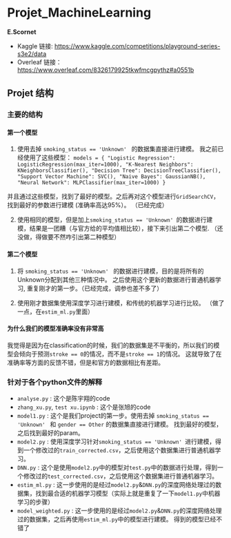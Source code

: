 # Projet_MachineLearning 
**E.Scornet**

- Kaggle 链接: https://www.kaggle.com/competitions/playground-series-s3e2/data
- Overleaf 链接：https://www.overleaf.com/8326179925tkwfmcgpythz#a0551b

## Projet 结构

### 主要的结构
#### 第一个模型
1. 使用去掉 `smoking_status == 'Unknown' ` 的数据集直接进行建模。 我之前已经使用了这些模型：
`models = {
    "Logistic Regression": LogisticRegression(max_iter=1000),
    "K-Nearest Neighbors": KNeighborsClassifier(),
    "Decision Tree": DecisionTreeClassifier(),
    "Support Vector Machine": SVC(),
    "Naive Bayes": GaussianNB(),
    "Neural Network": MLPClassifier(max_iter=1000)
}`

并且通过这些模型，找到了最好的模型。之后再对这个模型进行`GridSearchCV`，找到最好的参数进行建模 (准确率高达95%）。 （已经完成）

2. 使用相同的模型，但是加上`smoking_status == 'Unknown' `的数据进行建模，结果是一团糟（与官方给的平均值相比较），接下来引出第二个模型. （还没做，得做要不然咋引出第二种模型）

#### 第二个模型

1. 将 `smoking_status == 'Unknown' ` 的数据进行建模，目的是将所有的Unknown分配到其他三种情况中。 之后使用这个更新的数据进行普通机器学习, 重复刚才的第一步。（已经完成，调参也差不多了）

2. 使用刚才数据集使用深度学习进行建模，和传统的机器学习进行比较。 （做了一点，在`estim_ml.py`里面）


#### 为什么我们的模型准确率没有非常高
我觉得是因为在classification的时候，我们的数据集是不平衡的，所以我们的模型会倾向于预测`stroke == 0`的情况，而不是`stroke == 1`的情况。
这就导致了在准确率等方面的反馈不错，但是和官方的数据相比有差距。

### 针对于各个python文件的解释
- `analyse.py` : 这个是陈宇翔的code
- `zhang_xu.py`, `test xu.ipynb` : 这个是张旭的code
- `model1.py` : 这个是我们project的第一步。使用去掉 `smoking_status == 'Unknown' ` 和 `gender == Other` 的数据集直接进行建模。 找到最好的模型，之后找到最好的param。
- `model2.py` : 使用深度学习针对`smoking_status == 'Unknown' `进行建模，得到一个修改过的`train_corrected.csv`，之后使用这个数据集进行普通机器学习。
- `DNN.py` : 这个是使用`model2.py`中的模型对`test.py`中的数据进行处理，得到一个修改过的`test_corrected.csv`，之后使用这个数据集进行普通机器学习。
- `estim_ml.py` : 这一步使用的是经过`model2.py`&`DNN.py`的深度网络处理过的数据集，找到最合适的机器学习模型（实际上就是重复了一下`model1.py`中机器学习的步骤）
- `model_weighted.py` : 这一步使用的是经过`model2.py`&`DNN.py`的深度网络处理过的数据集，之后再使用`estim_ml.py`中的模型进行建模。 得到的模型已经不错了
